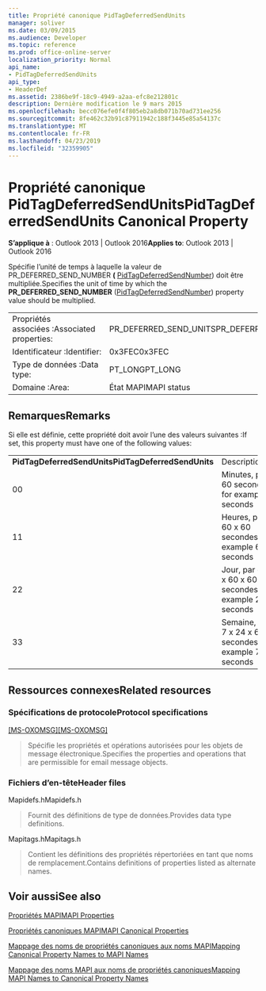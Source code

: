 ```yaml
---
title: Propriété canonique PidTagDeferredSendUnits
manager: soliver
ms.date: 03/09/2015
ms.audience: Developer
ms.topic: reference
ms.prod: office-online-server
localization_priority: Normal
api_name:
- PidTagDeferredSendUnits
api_type:
- HeaderDef
ms.assetid: 2386be9f-18c9-4949-a2aa-efc8e212801c
description: Dernière modification le 9 mars 2015
ms.openlocfilehash: becc076efe0f4f805eb2a8db071b70ad731ee256
ms.sourcegitcommit: 8fe462c32b91c87911942c188f3445e85a54137c
ms.translationtype: MT
ms.contentlocale: fr-FR
ms.lasthandoff: 04/23/2019
ms.locfileid: "32359905"
---
```

# <a name="pidtagdeferredsendunits-canonical-property"></a><span data-ttu-id="6b681-103">Propriété canonique PidTagDeferredSendUnits</span><span class="sxs-lookup"><span data-stu-id="6b681-103">PidTagDeferredSendUnits Canonical Property</span></span>

  
  
<span data-ttu-id="6b681-104">**S’applique à** : Outlook 2013 | Outlook 2016</span><span class="sxs-lookup"><span data-stu-id="6b681-104">**Applies to**: Outlook 2013 | Outlook 2016</span></span> 
  
<span data-ttu-id="6b681-105">Spécifie l’unité de temps à laquelle la valeur de PR_DEFERRED_SEND_NUMBER **(** [PidTagDeferredSendNumber](pidtagdeferredsendnumber-canonical-property.md)) doit être multipliée.</span><span class="sxs-lookup"><span data-stu-id="6b681-105">Specifies the unit of time by which the **PR_DEFERRED_SEND_NUMBER** ([PidTagDeferredSendNumber](pidtagdeferredsendnumber-canonical-property.md)) property value should be multiplied.</span></span>
  
|||
|:-----|:-----|
|<span data-ttu-id="6b681-106">Propriétés associées :</span><span class="sxs-lookup"><span data-stu-id="6b681-106">Associated properties:</span></span>  <br/> |<span data-ttu-id="6b681-107">PR_DEFERRED_SEND_UNITS</span><span class="sxs-lookup"><span data-stu-id="6b681-107">PR_DEFERRED_SEND_UNITS</span></span>  <br/> |
|<span data-ttu-id="6b681-108">Identificateur :</span><span class="sxs-lookup"><span data-stu-id="6b681-108">Identifier:</span></span>  <br/> |<span data-ttu-id="6b681-109">0x3FEC</span><span class="sxs-lookup"><span data-stu-id="6b681-109">0x3FEC</span></span>  <br/> |
|<span data-ttu-id="6b681-110">Type de données :</span><span class="sxs-lookup"><span data-stu-id="6b681-110">Data type:</span></span>  <br/> |<span data-ttu-id="6b681-111">PT_LONG</span><span class="sxs-lookup"><span data-stu-id="6b681-111">PT_LONG</span></span>  <br/> |
|<span data-ttu-id="6b681-112">Domaine :</span><span class="sxs-lookup"><span data-stu-id="6b681-112">Area:</span></span>  <br/> |<span data-ttu-id="6b681-113">État MAPI</span><span class="sxs-lookup"><span data-stu-id="6b681-113">MAPI status</span></span>  <br/> |
   
## <a name="remarks"></a><span data-ttu-id="6b681-114">Remarques</span><span class="sxs-lookup"><span data-stu-id="6b681-114">Remarks</span></span>

<span data-ttu-id="6b681-115">Si elle est définie, cette propriété doit avoir l’une des valeurs suivantes :</span><span class="sxs-lookup"><span data-stu-id="6b681-115">If set, this property must have one of the following values:</span></span>
  
|||
|:-----|:-----|
|<span data-ttu-id="6b681-116">**PidTagDeferredSendUnits**</span><span class="sxs-lookup"><span data-stu-id="6b681-116">**PidTagDeferredSendUnits**</span></span> <br/> |<span data-ttu-id="6b681-117">Description</span><span class="sxs-lookup"><span data-stu-id="6b681-117">Description</span></span>  <br/> |
|<span data-ttu-id="6b681-118">0</span><span class="sxs-lookup"><span data-stu-id="6b681-118">0</span></span>  <br/> |<span data-ttu-id="6b681-119">Minutes, par exemple 60 secondes</span><span class="sxs-lookup"><span data-stu-id="6b681-119">Minutes, for example 60 seconds</span></span>  <br/> |
|<span data-ttu-id="6b681-120">1</span><span class="sxs-lookup"><span data-stu-id="6b681-120">1</span></span>  <br/> |<span data-ttu-id="6b681-121">Heures, par exemple 60 x 60 secondes</span><span class="sxs-lookup"><span data-stu-id="6b681-121">Hours, for example 60x60 seconds</span></span>  <br/> |
|<span data-ttu-id="6b681-122">2</span><span class="sxs-lookup"><span data-stu-id="6b681-122">2</span></span>  <br/> |<span data-ttu-id="6b681-123">Jour, par exemple 24 x 60 x 60 secondes</span><span class="sxs-lookup"><span data-stu-id="6b681-123">Day, for example 24x60x60 seconds</span></span>  <br/> |
|<span data-ttu-id="6b681-124">3</span><span class="sxs-lookup"><span data-stu-id="6b681-124">3</span></span>  <br/> |<span data-ttu-id="6b681-125">Semaine, par exemple 7 x 24 x 60 x 60 secondes</span><span class="sxs-lookup"><span data-stu-id="6b681-125">Week, for example 7x24x60x60 seconds</span></span>  <br/> |
   
## <a name="related-resources"></a><span data-ttu-id="6b681-126">Ressources connexes</span><span class="sxs-lookup"><span data-stu-id="6b681-126">Related resources</span></span>

### <a name="protocol-specifications"></a><span data-ttu-id="6b681-127">Spécifications de protocole</span><span class="sxs-lookup"><span data-stu-id="6b681-127">Protocol specifications</span></span>

<span data-ttu-id="6b681-128">[[MS-OXOMSG]](https://msdn.microsoft.com/library/daa9120f-f325-4afb-a738-28f91049ab3c%28Office.15%29.aspx)</span><span class="sxs-lookup"><span data-stu-id="6b681-128">[[MS-OXOMSG]](https://msdn.microsoft.com/library/daa9120f-f325-4afb-a738-28f91049ab3c%28Office.15%29.aspx)</span></span>
  
> <span data-ttu-id="6b681-129">Spécifie les propriétés et opérations autorisées pour les objets de message électronique.</span><span class="sxs-lookup"><span data-stu-id="6b681-129">Specifies the properties and operations that are permissible for email message objects.</span></span>
    
### <a name="header-files"></a><span data-ttu-id="6b681-130">Fichiers d’en-tête</span><span class="sxs-lookup"><span data-stu-id="6b681-130">Header files</span></span>

<span data-ttu-id="6b681-131">Mapidefs.h</span><span class="sxs-lookup"><span data-stu-id="6b681-131">Mapidefs.h</span></span>
  
> <span data-ttu-id="6b681-132">Fournit des définitions de type de données.</span><span class="sxs-lookup"><span data-stu-id="6b681-132">Provides data type definitions.</span></span>
    
<span data-ttu-id="6b681-133">Mapitags.h</span><span class="sxs-lookup"><span data-stu-id="6b681-133">Mapitags.h</span></span>
  
> <span data-ttu-id="6b681-134">Contient les définitions des propriétés répertoriées en tant que noms de remplacement.</span><span class="sxs-lookup"><span data-stu-id="6b681-134">Contains definitions of properties listed as alternate names.</span></span>
    
## <a name="see-also"></a><span data-ttu-id="6b681-135">Voir aussi</span><span class="sxs-lookup"><span data-stu-id="6b681-135">See also</span></span>



[<span data-ttu-id="6b681-136">Propriétés MAPI</span><span class="sxs-lookup"><span data-stu-id="6b681-136">MAPI Properties</span></span>](mapi-properties.md)
  
[<span data-ttu-id="6b681-137">Propriétés canoniques MAPI</span><span class="sxs-lookup"><span data-stu-id="6b681-137">MAPI Canonical Properties</span></span>](mapi-canonical-properties.md)
  
[<span data-ttu-id="6b681-138">Mappage des noms de propriétés canoniques aux noms MAPI</span><span class="sxs-lookup"><span data-stu-id="6b681-138">Mapping Canonical Property Names to MAPI Names</span></span>](mapping-canonical-property-names-to-mapi-names.md)
  
[<span data-ttu-id="6b681-139">Mappage des noms MAPI aux noms de propriétés canoniques</span><span class="sxs-lookup"><span data-stu-id="6b681-139">Mapping MAPI Names to Canonical Property Names</span></span>](mapping-mapi-names-to-canonical-property-names.md)


